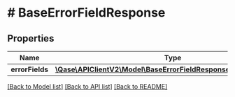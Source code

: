 # # BaseErrorFieldResponse

## Properties

Name | Type | Description | Notes
------------ | ------------- | ------------- | -------------
**errorFields** | [**\Qase\APIClientV2\Model\BaseErrorFieldResponseErrorFieldsInner[]**](BaseErrorFieldResponseErrorFieldsInner.md) |  | [optional]

[[Back to Model list]](../../README.md#models) [[Back to API list]](../../README.md#endpoints) [[Back to README]](../../README.md)
